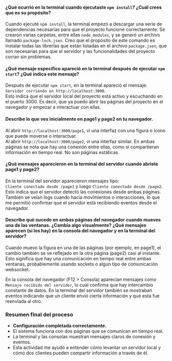 #### **¿Qué ocurrió en la terminal cuando ejecutaste `npm install`? ¿Cuál crees que es su propósito?**

Cuando ejecuté `npm install`, la terminal empezó a descargar una serie de dependencias necesarias para que el proyecto funcione correctamente. Se crearon varias carpetas, entre ellas `node_modules`, y se generó un archivo llamado `package-lock.json`. Creo que el propósito de este comando es instalar todas las librerías que están listadas en el archivo `package.json`, que son necesarias para que el servidor y las funcionalidades del proyecto corran sin problemas.

#### **¿Qué mensaje específico apareció en la terminal después de ejecutar `npm start`? ¿Qué indica este mensaje?**

Después de ejecutar `npm start`, en la terminal apareció el mensaje:  
`Servidor corriendo en http://localhost:3000`.  
Esto indica que el servidor local del proyecto está activo y escuchando en el puerto 3000. Es decir, que ya puedo abrir las páginas del proyecto en el navegador y empezar a interactuar con ellas.

#### **Describe lo que ves inicialmente en page1 y page2 en tu navegador.**

Al abrir `http://localhost:3000/page1`, vi una interfaz con una figura o ícono que puede moverse o interactuar.  
Al abrir `http://localhost:3000/page2`, vi una interfaz similar. En ambas páginas se nota que hay una conexión entre ellas, como si compartieran información en tiempo real. No son páginas estáticas.

#### **¿Qué mensajes aparecieron en la terminal del servidor cuando abriste page1 y page2?**

En la terminal del servidor aparecieron mensajes tipo:  
`Cliente conectado desde /page1` y luego `Cliente conectado desde /page2`.  
Esto indica que el servidor detectó las conexiones desde ambas páginas. También se veían logs cuando hacía movimientos o interacciones, lo que me permitió confirmar que el servidor está recibiendo eventos desde el navegador.

#### Describe qué sucede en ambas páginas del navegador cuando mueves una de las ventanas. ¿Cambia algo visualmente? ¿Qué mensajes aparecen (si los hay) en la consola del navegador y en la terminal del servidor?

Cuando muevo la figura en una de las páginas (por ejemplo, en page1), el cambio también se ve reflejado en la otra página (page2) casi al instante. Esto significa que hay una comunicación en tiempo real entre ambas ventanas, probablemente usando sockets o algún tipo de comunicación websocket.

En la consola del navegador (F12 > Consola) aparecían mensajes como `Mensaje recibido del servidor`, lo cual confirma que hay intercambio constante de datos. En la terminal del servidor también se mostraban eventos indicando que un cliente envió cierta información y que esta fue reenviada al otro.

### **Resumen final del proceso**

- **Configuración completada correctamente.**  
- El sistema funciona con dos páginas que se comunican en tiempo real.  
- La terminal y las consolas muestran mensajes claros de conexión y eventos.  
- Esta actividad me ayudó a entender cómo levantar un servidor local y cómo dos clientes pueden compartir información a través de él.
